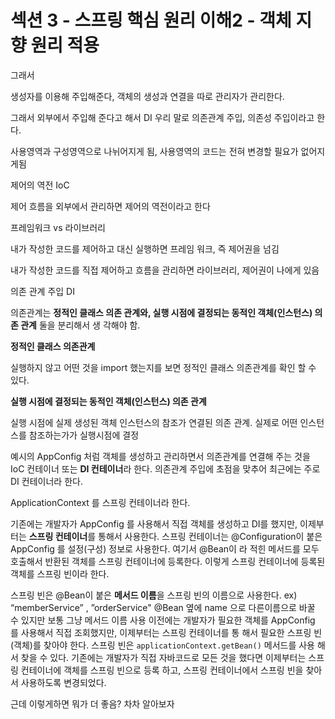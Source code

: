 # 섹션 3 - 스프링 핵심 원리 이해2 - 객체 지향 원리 적용

그래서

생성자를 이용해 주입해준다, 객체의 생성과 연결을 따로 관리자가 관리한다.

그래서 외부에서 주입해 준다고 해서 DI 우리 말로 의존관계 주입, 의존성 주입이라고 한다.  

사용영역과 구성영역으로 나뉘어지게 됨, 사용영역의 코드는 전혀 변경할 필요가 없어지게됨

제어의 역전 IoC

제어 흐름을 외부에서 관리하면 제어의 역전이라고 한다

프레임워크 vs 라이브러리

내가 작성한 코드를 제어하고 대신 실행하면 프레임 워크, 즉 제어권을 넘김

내가 작성한 코드를 직접 제어하고 흐름을 관리하면 라이브러리, 제어권이 나에게 있음

의존 관계 주입 DI

의존관계는 **정적인 클래스 의존 관계와, 실행 시점에 결정되는 동적인 객체(인스턴스) 의존 관계** 둘을 분리해서 생
각해야 함.

**정적인 클래스 의존관계**

실행하지 않고 어떤 것을 import 했는지를 보면 정적인 클래스 의존관계를 확인 할 수 있다.

**실행 시점에 결정되는 동적인 객체(인스턴스) 의존 관계**

실행 시점에 실제 생성된 객체 인스턴스의 참조가 연결된 의존 관계. 실제로 어떤 인스턴스를 참조하는가가 실행시점에 결정
	

예시의 AppConfig 처럼 객체를 생성하고 관리하면서 의존관계를 연결해 주는 것을 IoC 컨테이너 또는 **DI 컨테이너**라 한다. 의존관계 주입에 초점을 맞추어 최근에는 주로 DI 컨테이너라 한다.

ApplicationContext 를 스프링 컨테이너라 한다.

기존에는 개발자가 AppConfig 를 사용해서 직접 객체를 생성하고 DI를 했지만, 이제부터는 **스프링 컨테이너**를
통해서 사용한다.
스프링 컨테이너는 @Configuration이 붙은 AppConfig 를 설정(구성) 정보로 사용한다. 여기서 @Bean이
라 적힌 메서드를 모두 호출해서 반환된 객체를 스프링 컨테이너에 등록한다. 이렇게 스프링 컨테이너에 등록된
객체를 스프링 빈이라 한다.

스프링 빈은 @Bean이 붙은 **메서드 이름**을 스프링 빈의 이름으로 사용한다. ex) “memberService” , ”orderService" @Bean 옆에 name 으로 다른이름으로 바꿀 수 있지만 보통 그냥 메서드 이름 사용
이전에는 개발자가 필요한 객체를 AppConfig 를 사용해서 직접 조회했지만, 이제부터는 스프링 컨테이너를 통
해서 필요한 스프링 빈(객체)를 찾아야 한다. 스프링 빈은 `applicationContext.getBean()` 메서드를 사용
해서 찾을 수 있다.
기존에는 개발자가 직접 자바코드로 모든 것을 했다면 이제부터는 스프링 컨테이너에 객체를 스프링 빈으로 등록
하고, 스프링 컨테이너에서 스프링 빈을 찾아서 사용하도록 변경되었다.

근데 이렇게하면 뭐가 더 좋음? 차차 알아보자